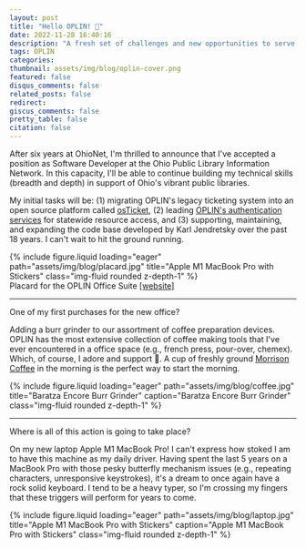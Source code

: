 ```yaml
---
layout: post
title: "Hello OPLIN! 🎉"
date: 2022-11-28 16:40:16
description: "A fresh set of challenges and new opportunities to serve Ohio's public libraries"
tags: OPLIN
categories:
thumbnail: assets/img/blog/oplin-cover.png
featured: false
disqus_comments: false
related_posts: false
redirect:
giscus_comments: false
pretty_table: false
citation: false
---
```


<p>After six years at OhioNet, I'm thrilled to announce that I've accepted a position as Software Developer 
at the Ohio Public Library Information Network. In this capacity, I'll be able to continue building my 
technical skills (breadth and depth) in support of Ohio's vibrant public libraries.</p>

<p>My initial tasks will be: (1) migrating OPLIN's legacy ticketing system into an open source platform called 
<a href="https://osticket.com/" target="_blank">osTicket</a>, (2) leading <a href="https://www.oplin.ohio.gov/services/authentication" 
target="_blank">OPLIN's authentication services</a> for statewide resource access, and (3) supporting, maintaining, and 
expanding the code base developed by Karl Jendretsky over the past 18 years. I can't wait to hit the ground running.</p> 

<div class="row justify-content-center">
    <div class="col-sm-6 mt-3 mt-md-0">
        {% include figure.liquid loading="eager" path="assets/img/blog/placard.jpg" title="Apple M1 MacBook Pro with Stickers" class="img-fluid rounded z-depth-1" %}
    </div>
</div>
<div class="caption">Placard for the OPLIN Office Suite <a href="https://www.oplin.ohio.gov/buildinginfo">[website]</a></div>

<hr>

<p>One of my first purchases for the new office?</p>

<p>Adding a burr grinder to our assortment of coffee preparation devices. OPLIN has the most extensive collection of 
coffee making tools that I've ever encountered in a office space (e.g., french press, pour-over, chemex). Which, 
of course, I adore and support 💯. A cup of freshly ground <a href="https://www.morrisoncoffee.com/" target="_blank">
Morrison Coffee</a> in the morning is the perfect way to start the morning.</p>

<div class="row justify-content-center">
    <div class="col-sm-6 mt-3 mt-md-0">
        {% include figure.liquid loading="eager" path="assets/img/blog/coffee.jpg" title="Baratza Encore Burr Grinder" caption="Baratza Encore Burr Grinder" class="img-fluid rounded z-depth-1" %}
    </div>
</div>

<hr>

<p>Where is all of this action is going to take place?</p>

On my new laptop Apple M1 MacBook Pro! I can't express how stoked I am to have this machine as my daily 
driver. Having spent the last 5 years on a MacBook Pro with those pesky butterfly mechanism issues (e.g., repeating 
characters, unresponsive keystrokes), it's a dream to once again have a rock solid keyboard. I tend to be a heavy 
typer, so I'm crossing my fingers that these triggers will perform for years to come.

<div class="row justify-content-center">
    <div class="col-sm-8 mt-3 mt-md-0">
        {% include figure.liquid loading="eager" path="assets/img/blog/laptop.jpg" title="Apple M1 MacBook Pro with Stickers" caption="Apple M1 MacBook Pro with Stickers" class="img-fluid rounded z-depth-1" %}
    </div>
</div>
